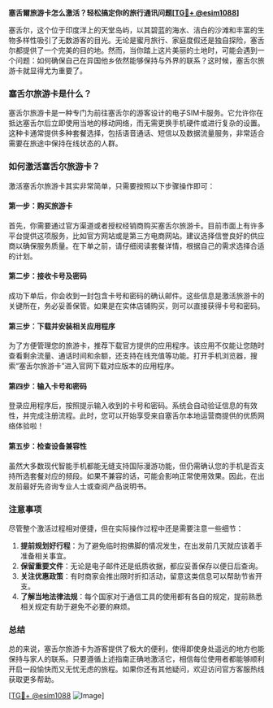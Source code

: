 **塞舌爾旅游卡怎么激活？轻松搞定你的旅行通讯问题[[TG💪+ @esim1088](https://t.me/s/esim1088)]**

塞舌尔，这个位于印度洋上的天堂岛屿，以其碧蓝的海水、洁白的沙滩和丰富的生物多样性吸引了无数游客的目光。无论是蜜月旅行、家庭度假还是独自探险，塞舌尔都提供了一个完美的目的地。然而，当你踏上这片美丽的土地时，可能会遇到一个问题：如何确保自己在异国他乡依然能够保持与外界的联系？这时候，塞舌尔旅游卡就显得尤为重要了。

### 塞舌尔旅游卡是什么？

塞舌尔旅游卡是一种专门为前往塞舌尔的游客设计的电子SIM卡服务。它允许你在抵达塞舌尔后立即使用当地的移动网络，而无需更换手机硬件或进行复杂的设置。这种卡通常提供多种套餐选择，包括语音通话、短信以及数据流量服务，非常适合需要在旅途中保持在线状态的人群。

### 如何激活塞舌尔旅游卡？

激活塞舌尔旅游卡其实非常简单，只需要按照以下步骤操作即可：

#### 第一步：购买旅游卡

首先，你需要通过官方渠道或者授权经销商购买塞舌尔旅游卡。目前市面上有许多平台提供这项服务，比如官方网站或是第三方电商网站。建议选择信誉良好的供应商以确保服务质量。在下单之前，请仔细阅读套餐详情，根据自己的需求选择合适的计划。

#### 第二步：接收卡号及密码

成功下单后，你会收到一封包含卡号和密码的确认邮件。这些信息是激活旅游卡的关键所在，务必妥善保管。如果是在实体店铺购买，则可以直接获得卡号和密码。

#### 第三步：下载并安装相关应用程序

为了方便管理您的旅游卡，推荐下载官方提供的应用程序。该应用不仅能让您随时查看剩余流量、通话时间和余额，还支持在线充值等功能。打开手机浏览器，搜索“塞舌尔旅游卡”进入官网下载对应版本的应用程序。

#### 第四步：输入卡号和密码

登录应用程序后，按照提示输入收到的卡号和密码。系统会自动验证信息的有效性，并完成注册流程。此时，您可以开始享受来自塞舌尔本地运营商提供的优质网络体验啦！

#### 第五步：检查设备兼容性

虽然大多数现代智能手机都能无缝支持国际漫游功能，但仍需确认您的手机是否支持所选套餐对应的频段。如果不兼容的话，可能会影响正常使用效果。因此，在出发前最好先咨询专业人士或查阅产品说明书。

### 注意事项

尽管整个激活过程相对便捷，但在实际操作过程中还是需要注意一些细节：

1. **提前规划好行程**：为了避免临时抱佛脚的情况发生，在出发前几天就应该着手准备相关事宜。
2. **保留重要文件**：无论是电子邮件还是纸质收据，都应妥善保存以便日后查询。
3. **关注优惠政策**：有时商家会推出限时折扣活动，留意这类信息可以帮助节省开支。
4. **了解当地法律法规**：每个国家对于通信工具的使用都有各自的规定，提前熟悉相关规定有助于避免不必要的麻烦。

### 总结

总的来说，塞舌尔旅游卡为游客提供了极大的便利，使得即使身处遥远的地方也能保持与家人的联系。只要遵循上述指南正确地激活它，相信每位使用者都能够顺利开启一段愉快而又无忧无虑的旅程。如果你还有其他疑问，欢迎访问官方客服热线获取更多帮助。

[[TG💪+ @esim1088](https://t.me/s/esim1088) ![Image](https://i.postimg.cc/4NQfJmqS/Snipaste-2025-05-13-00-14-12.png)]